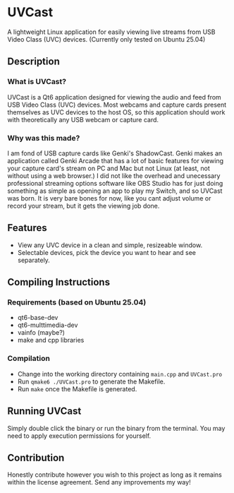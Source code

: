 # UVCast
A lightweight Linux application for easily viewing live streams from USB Video Class (UVC) devices. (Currently only tested on Ubuntu 25.04)
## Description
### What is UVCast?
UVCast is a Qt6 application designed for viewing the audio and feed from USB Video Class (UVC) devices. Most webcams and capture cards present themselves as UVC devices to the host OS, so this application should work with theoretically any USB webcam or capture card.
### Why was this made?
I am fond of USB capture cards like Genki's ShadowCast. Genki makes an application called Genki Arcade that has a lot of basic features for viewing your capture card's stream on PC and Mac but not Linux (at least, not without using a web browser.) I did not like the overhead and unecessary professional streaming options software like OBS Studio has for just doing something as simple as opening an app to play my Switch, and so UVCast was born. It is very bare bones for now, like you cant adjust volume or record your stream, but it gets the viewing job done.

## Features
 - View any UVC device in a clean and simple, resizeable window.
 - Selectable devices, pick the device you want to hear and see separately.

## Compiling Instructions
### Requirements (based on Ubuntu 25.04)
 - qt6-base-dev
 - qt6-multtimedia-dev
 - vainfo (maybe?)
 - make and cpp libraries
### Compilation
 - Change into the working directory containing `main.cpp` and `UVCast.pro`
 - Run `qmake6 ./UVCast.pro` to generate the Makefile.
 - Run `make` once the Makefile is generated.
## Running UVCast
Simply double click the binary or run the binary from the terminal. You may need to apply execution permissions for yourself.

## Contribution
Honestly contribute however you wish to this project as long as it remains within the license agreement. Send any improvements my way!
